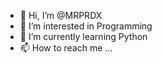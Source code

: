- 👋 Hi, I’m @MRPRDX
- 👀 I’m interested in Programming 
- 🌱 I’m currently learning Python
- 📫 How to reach me ...

<!---
MRPRDX/MRPRDX is a ✨ special ✨ repository because its `README.md` (this file) appears on your GitHub profile.
You can click the Preview link to take a look at your changes.
--->
